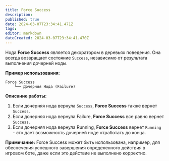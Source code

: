 ```yaml
---
title: Force Success
description: 
published: true
date: 2024-03-07T23:34:41.471Z
tags: 
editor: markdown
dateCreated: 2024-03-07T23:34:41.470Z
---
```


Нода **Force Success** является декоратором в деревьях поведения. Она всегда возвращает состояние `Success`, независимо от результата выполнения дочерней ноды. 

**Пример использования:**
```
Force Success
    └── Дочерняя Нода (Failure)
```

**Описание работы:**
1. Eсли дочерняя нода вернула `Success`, **Force Success** также вернет `Success`.
2. Если дочерняя нода вернула Failure, **Force Success** все равно вернет `Success`.
3. Если дочерняя нода вернула Running, **Force Success** вернет `Running` - это дает возможность дочерней ноде отработать до конца.

**Примечание:**
Force Success может быть использована, например, для обеспечения успешного завершения определенного действия в игровом боте, даже если это действие не выполнено корректно.